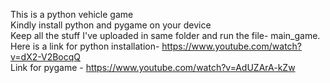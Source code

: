 This is a python vehicle game<br>
Kindly install python and pygame on your device<br>
Keep all the stuff I've uploaded in same folder and run the file- main_game.<br>
Here is a link for python installation- https://www.youtube.com/watch?v=dX2-V2BocqQ
<br>Link for pygame - https://www.youtube.com/watch?v=AdUZArA-kZw

